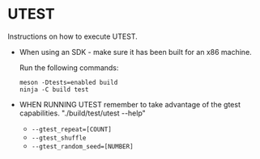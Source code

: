 # UTEST

Instructions on how to execute UTEST.

- When using an SDK - make sure it has been built for an x86 machine.

  Run the following commands:

  ```shell
  meson -Dtests=enabled build
  ninja -C build test
  ```

- WHEN RUNNING UTEST remember to take advantage of the gtest capabilities.
  "./build/test/utest --help"
  - `--gtest_repeat=[COUNT]`
  - `--gtest_shuffle`
  - `--gtest_random_seed=[NUMBER]`
